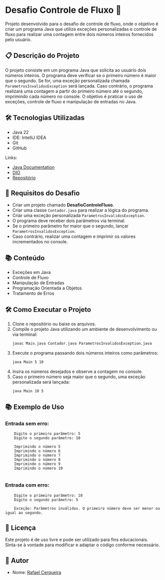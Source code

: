 # Desafio Controle de Fluxo 🚀

Projeto desenvolvido para o desafio de controle de fluxo, onde o objetivo é criar um programa Java que utilize exceções personalizadas e controle de fluxo para realizar uma contagem entre dois números inteiros fornecidos pelo usuário.

## 📋 Descrição do Projeto

O projeto consiste em um programa Java que solicita ao usuário dois números inteiros. O programa deve verificar se o primeiro número é maior que o segundo. Se for, uma exceção personalizada chamada `ParametrosInvalidosException` será lançada. Caso contrário, o programa realizará uma contagem a partir do primeiro número até o segundo, imprimindo cada número no console.
O objetivo é praticar o uso de exceções, controle de fluxo e manipulação de entradas no Java.

## 🛠 Tecnologias Utilizadas

- Java 22
- IDE: IntelliJ IDEA
- Git
- GitHub

Links:
- [Java Documentation](https://docs.oracle.com/en/java/)
- [DIO](https://www.dio.me/)
- [Repositório](https://github.com/digitalinnovationone/trilha-java-basico/tree/main/desafios/controle-fluxo)

## 📌 Requisitos do Desafio

- Criar um projeto chamado **DesafioControleFluxo**.
- Criar uma classe `Contador.java` para realizar a lógica do programa.
- Criar uma exceção personalizada `ParametrosInvalidosException`.
- O programa deve receber dois parâmetros via terminal.
- Se o primeiro parâmetro for maior que o segundo, lançar `ParametrosInvalidosException`.
- Caso contrário, realizar uma contagem e imprimir os valores incrementados no console.

## 📚 Conteúdo

- Exceções em Java
- Controle de Fluxo
- Manipulação de Entradas
- Programação Orientada a Objetos
- Tratamento de Erros

## 🛠 Como Executar o Projeto

1. Clone o repositório ou baixe os arquivos.
2. Compile o projeto Java utilizando um ambiente de desenvolvimento ou via terminal:
   ```sh
   javac Main.java Contador.java ParametrosInvalidosException.java
3. Execute o programa passando dois números inteiros como parâmetros:
   ```sh
   java Main 5 10
   ```
4. Insira os números desejados e observe a contagem no console.
5. Caso o primeiro número seja maior que o segundo, uma exceção personalizada será lançada:
   ```sh
   java Main 10 5
   ```
   
## 📚 Exemplo de Uso

### Entrada sem erro:

```
    Digite o primeiro parâmetro: 5
    Digite o segundo parâmetro: 10
    
    Imprimindo o número 5
    Imprimindo o número 6
    Imprimindo o número 7
    Imprimindo o número 8
    Imprimindo o número 9
    Imprimindo o número 10
 
``` 

### Entrada com erro:

```
    Digite o primeiro parâmetro: 10
    Digite o segundo parâmetro: 5
    
    Exceção: Parâmetros inválidos. O primeiro número deve ser menor ou igual ao segundo.
```
## 📜 Licença
Este projeto é de uso livre e pode ser utilizado para fins educacionais. Sinta-se à vontade para modificar e adaptar o código conforme necessário.

## 👤 Autor
- Nome: [Rafael Cerqueira](https://github.com/rafaelcerqueira)
